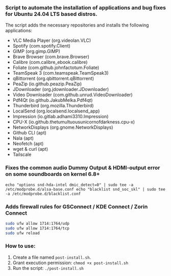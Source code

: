 ### Script to automate the installation of applications and bug fixes for Ubuntu 24.04 LTS based distros.

The script adds the necessary repositories and installs the following applications:
* VLC Media Player (org.videolan.VLC)
* Spotify (com.spotify.Client)
* GIMP (org.gimp.GIMP)
* Brave Browser (com.brave.Browser)
* Calibre (com.calibre_ebook.calibre)
* Foliate (com.github.johnfactotum.Foliate)
* TeamSpeak 3 (com.teamspeak.TeamSpeak3)
* qBittorrent (org.qbittorrent.qBittorrent)
* PeaZip (io.github.peazip.PeaZip)
* JDownloader (org.jdownloader.JDownloader)
* Video Downloader (com.github.unrud.VideoDownloader)
* Pdf4Qt (io.github.JakubMelka.Pdf4qt)
* Thunderbird (org.mozilla.Thunderbird)
* LocalSend (org.localsend.localsend_app)
* Impression (io.gitlab.adhami3310.Impression)
* CPU-X (io.github.thetumultuousunicornofdarkness.cpu-x)
* NetworkDisplays (org.gnome.NetworkDisplays)
* Github CLI (apt)
* Nala (apt)
* Neofetch (apt)
* wget & curl (apt)
* Tailscale

### Fixes the common audio Dummy Output & HDMI-output error on some soundboards on kernel 6.8+

    echo "options snd-hda-intel dmic_detect=0" | sudo tee -a /etc/modprobe.d/alsa-base.conf echo "blacklist snd_soc_skl" | sudo tee -a /etc/modprobe.d/blacklist.conf

### Adds firewall rules for GSConnect / KDE Connect / Zorin Connect

```bash 
sudo ufw allow 1714:1764/udp 
sudo ufw allow 1714:1764/tcp 
sudo ufw reload
```

### How to use:
1. Create a file named `post-install.sh`.
2. Grant execution permission:
`chmod +x post-install.sh`
4. Run the script:
   `./post-install.sh`
